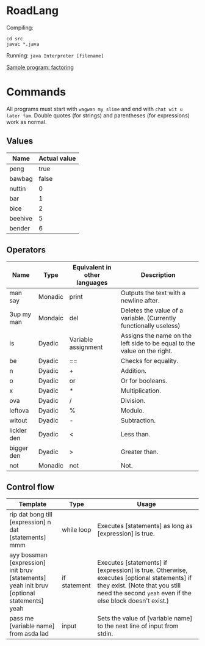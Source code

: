 # RoadLang

Compiling: 
```
cd src
javac *.java
```

Running: `java Interpreter [filename]`

[Sample program: factoring](src/factor.road)

# Commands

All programs must start with `wagwan my slime` and end with `chat wit u later fam`.
Double quotes (for strings) and parentheses (for expressions) work as normal.

## Values

| Name    | Actual value |
| ------- | ------------ |
| peng    | true         |
| bawbag  | false        |
| nuttin  | 0            |
| bar     | 1            |
| bice    | 2            |
| beehive | 5            |
| bender  | 6            |

## Operators

| Name        | Type    | Equivalent in other languages | Description                                                  |
| ----------- | ------- | ----------------------------- | ------------------------------------------------------------ |
| man say     | Monadic | print                         | Outputs the text with a newline after.                       |
| 3up my man  | Mondaic | del                           | Deletes the value of a variable. (Currently functionally useless) |
| is          | Dyadic  | Variable assignment           | Assigns the name on the left side to be equal to the value on the right. |
| be          | Dyadic  | ==                            | Checks for equality.                                         |
| n           | Dyadic  | +                             | Addition.                                                    |
| o           | Dyadic  | or                            | Or for booleans.                                             |
| x           | Dyadic  | *                             | Multiplication.                                              |
| ova         | Dyadic  | /                             | Division.                                                    |
| leftova     | Dyadic  | %                             | Modulo.                                                      |
| witout      | Dyadic  | -                             | Subtraction.                                                 |
| lickler den | Dyadic  | <                             | Less than.                                                   |
| bigger den  | Dyadic  | >                             | Greater than.                                                |
| not         | Monadic | not                           | Not.                                                         |

## Control flow

| Template                                                     | Type         | Usage                                                        |
| ------------------------------------------------------------ | ------------ | ------------------------------------------------------------ |
| rip dat bong till [expression] n dat<br />        [statements]<br />mmm | while loop   | Executes [statements] as long as [expression] is true.       |
| ayy bossman [expression] init bruv<br />        [statements]<br />yeah init bruv<br />        [optional statements]<br />yeah | if statement | Executes [statements] if [expression] is true. Otherwise, executes [optional statements] if they exist. (Note that you still need the second `yeah` even if the else block doesn't exist.) |
| pass me [variable name] from asda lad                        | input        | Sets the value of [variable name] to the next line of input from stdin. |


